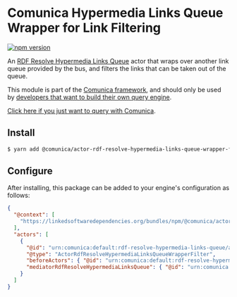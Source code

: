 # Comunica Hypermedia Links Queue Wrapper for Link Filtering

[![npm version](https://badge.fury.io/js/%40comunica%2Factor-rdf-resolve-hypermedia-links-queue-wrapper-filter.svg)](https://www.npmjs.com/package/@comunica/actor-rdf-resolve-hypermedia-links-queue-wrapper-filter)

An [RDF Resolve Hypermedia Links Queue](https://github.com/comunica/comunica/tree/master/packages/bus-rdf-resolve-hypermedia-links-queue) actor
that wraps over another link queue provided by the bus,
and filters the links that can be taken out of the queue.

This module is part of the [Comunica framework](https://github.com/comunica/comunica),
and should only be used by [developers that want to build their own query engine](https://comunica.dev/docs/modify/).

[Click here if you just want to query with Comunica](https://comunica.dev/docs/query/).

## Install

```bash
$ yarn add @comunica/actor-rdf-resolve-hypermedia-links-queue-wrapper-filter
```

## Configure

After installing, this package can be added to your engine's configuration as follows:
```json
{
  "@context": [
    "https://linkedsoftwaredependencies.org/bundles/npm/@comunica/actor-rdf-resolve-hypermedia-links-queue-wrapper-filter/^0.0.0/components/context.jsonld"
  ],
  "actors": [
    {
      "@id": "urn:comunica:default:rdf-resolve-hypermedia-links-queue/actors#wrapper-filter",
      "@type": "ActorRdfResolveHypermediaLinksQueueWrapperFilter",
      "beforeActors": { "@id": "urn:comunica:default:rdf-resolve-hypermedia-links-queue/actors#fifo" },
      "mediatorRdfResolveHypermediaLinksQueue": { "@id": "urn:comunica:default:rdf-resolve-hypermedia-links-queue/mediators#main" }
    }
  ]
}
```
